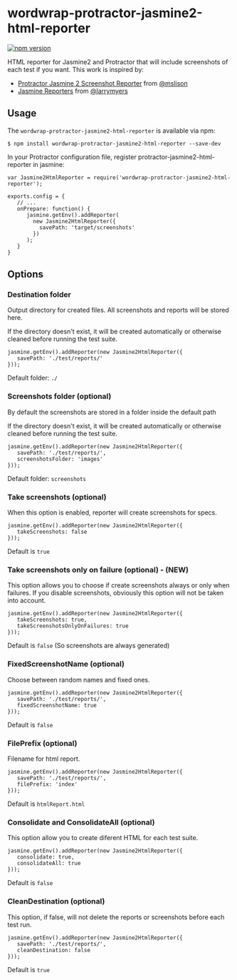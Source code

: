 # wordwrap-protractor-jasmine2-html-reporter

[![npm version](https://badge.fury.io/js/wordwrap-protractor-jasmine2-html-reporter.svg)](http://badge.fury.io/js/wordwrap-protractor-jasmine2-html-reporter)

HTML reporter for Jasmine2 and Protractor that will include screenshots of each test if you want. This work is inspired by:

- [Protractor Jasmine 2 Screenshot Reporter](https://github.com/mlison/protractor-jasmine2-screenshot-reporter) from [@mslison](https://github.com/mlison)
- [Jasmine Reporters](https://github.com/larrymyers/jasmine-reporters) from [@larrymyers](https://github.com/larrymyers)

## Usage

The `wordwrap-protractor-jasmine2-html-reporter` is available via npm:

`$ npm install wordwrap-protractor-jasmine2-html-reporter --save-dev`

In your Protractor configuration file, register protractor-jasmine2-html-reporter in jasmine:

```
var Jasmine2HtmlReporter = require('wordwrap-protractor-jasmine2-html-reporter');

exports.config = {
   // ...
   onPrepare: function() {
      jasmine.getEnv().addReporter(
        new Jasmine2HtmlReporter({
          savePath: 'target/screenshots'
        })
      );
   }
}
```

## Options

### Destination folder

Output directory for created files. All screenshots and reports will be stored here.

If the directory doesn't exist, it will be created automatically or otherwise cleaned before running the test suite.

```
jasmine.getEnv().addReporter(new Jasmine2HtmlReporter({
   savePath: './test/reports/'
}));
```

Default folder: `./`

### Screenshots folder (optional)

By default the screenshots are stored in a folder inside the default path

If the directory doesn't exist, it will be created automatically or otherwise cleaned before running the test suite.

```
jasmine.getEnv().addReporter(new Jasmine2HtmlReporter({
   savePath: './test/reports/',
   screenshotsFolder: 'images'
}));
```

Default folder: `screenshots`

### Take screenshots (optional)

When this option is enabled, reporter will create screenshots for specs.

```
jasmine.getEnv().addReporter(new Jasmine2HtmlReporter({
   takeScreenshots: false
}));
```

Default is `true`

### Take screenshots only on failure (optional) - (NEW)

This option allows you to choose if create screenshots always or only when failures. If you disable screenshots, obviously this option will not be taken into account.

```
jasmine.getEnv().addReporter(new Jasmine2HtmlReporter({
   takeScreenshots: true,
   takeScreenshotsOnlyOnFailures: true
}));
```

Default is `false` (So screenshots are always generated)

### FixedScreenshotName (optional)

Choose between random names and fixed ones.

```
jasmine.getEnv().addReporter(new Jasmine2HtmlReporter({
   savePath: './test/reports/',
   fixedScreenshotName: true
}));
```

Default is `false`

### FilePrefix (optional)

Filename for html report.

```
jasmine.getEnv().addReporter(new Jasmine2HtmlReporter({
   savePath: './test/reports/',
   filePrefix: 'index'
}));
```

Default is `htmlReport.html`

### Consolidate and ConsolidateAll (optional)

This option allow you to create diferent HTML for each test suite.

```
jasmine.getEnv().addReporter(new Jasmine2HtmlReporter({
   consolidate: true,
   consolidateAll: true
}));
```

Default is `false`

### CleanDestination (optional)

This option, if false, will not delete the reports or screenshots before each test run.

```
jasmine.getEnv().addReporter(new Jasmine2HtmlReporter({
   savePath: './test/reports/',
   cleanDestination: false
}));
```

Default is `true`
